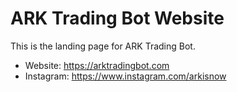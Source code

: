 # ARK Trading Bot Website

This is the landing page for ARK Trading Bot.

- Website: https://arktradingbot.com
- Instagram: https://www.instagram.com/arkisnow
